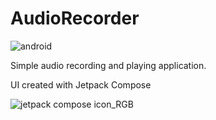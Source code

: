 # AudioRecorder

![android](https://user-images.githubusercontent.com/29164777/225876111-1e7114c8-9f36-4a73-af25-d4360a18f355.svg)

Simple audio recording and playing application.

UI created with Jetpack Compose

![jetpack compose icon_RGB](https://user-images.githubusercontent.com/29164777/225876313-9b3d36fe-d8f2-4032-bff1-4a689feff35e.png)
